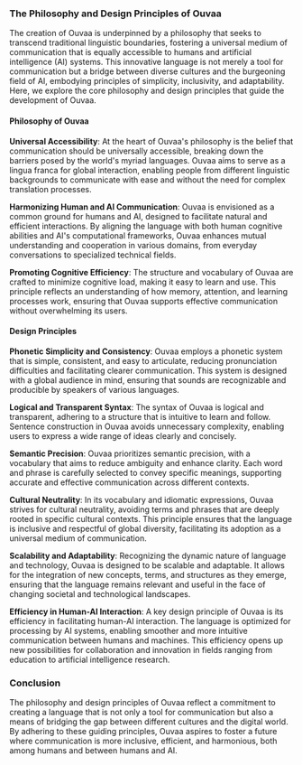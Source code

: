 ### The Philosophy and Design Principles of Ouvaa

The creation of Ouvaa is underpinned by a philosophy that seeks to transcend traditional linguistic boundaries, fostering a universal medium of communication that is equally accessible to humans and artificial intelligence (AI) systems. This innovative language is not merely a tool for communication but a bridge between diverse cultures and the burgeoning field of AI, embodying principles of simplicity, inclusivity, and adaptability. Here, we explore the core philosophy and design principles that guide the development of Ouvaa.

#### Philosophy of Ouvaa

**Universal Accessibility**: At the heart of Ouvaa's philosophy is the belief that communication should be universally accessible, breaking down the barriers posed by the world's myriad languages. Ouvaa aims to serve as a lingua franca for global interaction, enabling people from different linguistic backgrounds to communicate with ease and without the need for complex translation processes.

**Harmonizing Human and AI Communication**: Ouvaa is envisioned as a common ground for humans and AI, designed to facilitate natural and efficient interactions. By aligning the language with both human cognitive abilities and AI's computational frameworks, Ouvaa enhances mutual understanding and cooperation in various domains, from everyday conversations to specialized technical fields.

**Promoting Cognitive Efficiency**: The structure and vocabulary of Ouvaa are crafted to minimize cognitive load, making it easy to learn and use. This principle reflects an understanding of how memory, attention, and learning processes work, ensuring that Ouvaa supports effective communication without overwhelming its users.

#### Design Principles

**Phonetic Simplicity and Consistency**: Ouvaa employs a phonetic system that is simple, consistent, and easy to articulate, reducing pronunciation difficulties and facilitating clearer communication. This system is designed with a global audience in mind, ensuring that sounds are recognizable and producible by speakers of various languages.

**Logical and Transparent Syntax**: The syntax of Ouvaa is logical and transparent, adhering to a structure that is intuitive to learn and follow. Sentence construction in Ouvaa avoids unnecessary complexity, enabling users to express a wide range of ideas clearly and concisely.

**Semantic Precision**: Ouvaa prioritizes semantic precision, with a vocabulary that aims to reduce ambiguity and enhance clarity. Each word and phrase is carefully selected to convey specific meanings, supporting accurate and effective communication across different contexts.

**Cultural Neutrality**: In its vocabulary and idiomatic expressions, Ouvaa strives for cultural neutrality, avoiding terms and phrases that are deeply rooted in specific cultural contexts. This principle ensures that the language is inclusive and respectful of global diversity, facilitating its adoption as a universal medium of communication.

**Scalability and Adaptability**: Recognizing the dynamic nature of language and technology, Ouvaa is designed to be scalable and adaptable. It allows for the integration of new concepts, terms, and structures as they emerge, ensuring that the language remains relevant and useful in the face of changing societal and technological landscapes.

**Efficiency in Human-AI Interaction**: A key design principle of Ouvaa is its efficiency in facilitating human-AI interaction. The language is optimized for processing by AI systems, enabling smoother and more intuitive communication between humans and machines. This efficiency opens up new possibilities for collaboration and innovation in fields ranging from education to artificial intelligence research.

### Conclusion

The philosophy and design principles of Ouvaa reflect a commitment to creating a language that is not only a tool for communication but also a means of bridging the gap between different cultures and the digital world. By adhering to these guiding principles, Ouvaa aspires to foster a future where communication is more inclusive, efficient, and harmonious, both among humans and between humans and AI.
